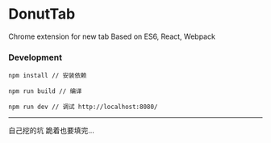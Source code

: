 # DonutTab

Chrome extension for new tab Based on ES6, React, Webpack

### Development

	npm install // 安装依赖

	npm run build // 编译

	npm run dev // 调试 http://localhost:8080/


---


自己挖的坑 跪着也要填完...



